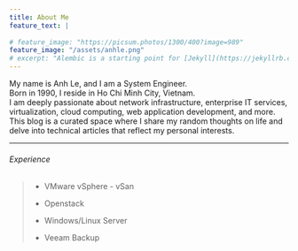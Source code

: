 ```yaml
---
title: About Me
feature_text: |
  
# feature_image: "https://picsum.photos/1300/400?image=989"
feature_image: "/assets/anhle.png"
# excerpt: "Alembic is a starting point for [Jekyll](https://jekyllrb.com/) projects. Rather than starting from scratch, this boilerplate is designed to get the ball rolling immediately. Install it, configure it, tweak it, push it."
---
```


My name is Anh Le, and I am a System Engineer.
<br>
Born in 1990, I reside in Ho Chi Minh City, Vietnam.
<br>
I am deeply passionate about network infrastructure, enterprise IT services, virtualization, cloud computing, web application development, and more.
<br>
This blog is a curated space where I share my random thoughts on life and delve into technical articles that reflect my personal interests.

---
###### Experience

> - VMware vSphere - vSan
> 
> - Openstack 
> 
> - Windows/Linux Server
> 
> - Veeam Backup
